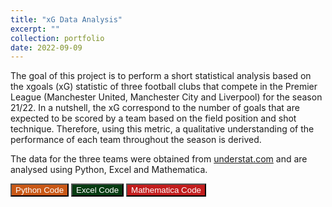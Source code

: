 ```yaml
---
title: "xG Data Analysis"
excerpt: ""
collection: portfolio
date: 2022-09-09
---
```


The goal of this project is to perform a short statistical analysis based on the xgoals (xG) statistic of three football clubs that compete in the Premier League (Manchester United, Manchester City and Liverpool) for the season 21/22. In a nutshell, the xG correspond to the number of goals that are expected to be scored by a team based on the field position and shot technique. Therefore, using this metric, a qualitative understanding of the performance of each team throughout the season is derived.

The data for the three teams were obtained from [understat.com](https://understat.com/) and are analysed using Python, Excel and Mathematica.

<button style="background-color:#c95816; color:white" onclick="location.href='https://github.com/lkazantzi/xG-gh-pg/tree/main'" type="button"> Python Code </button>
<button style="background-color:#063b11; color:white" onclick="location.href='https://github.com/lkazantzi/xG-gh-pg/tree/xG-gh-pg-excel'" type="button"> Excel Code </button>
<button style="background-color:#c21d1d; color:white" onclick="location.href='https://github.com/lkazantzi/xG-gh-pg/tree/xG-gh-pg-mathematica'" type="button"> Mathematica Code </button>

